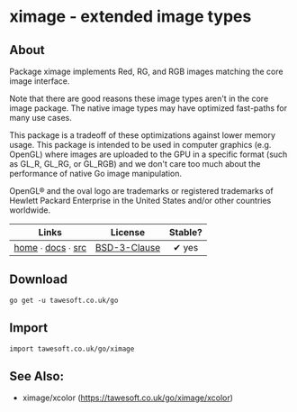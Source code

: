 # ximage - extended image types

## About

Package ximage implements Red, RG, and RGB images matching the core
image interface.

Note that there are good reasons these image types aren't in the core image
package. The native image types may have optimized fast-paths for many use
cases.

This package is a tradeoff of these optimizations against lower memory
usage. This package is intended to be used in computer graphics (e.g.
OpenGL) where images are uploaded to the GPU in a specific format (such as
GL_R, GL_RG, or GL_RGB) and we don't care too much about the performance of
native Go image manipulation.

OpenGL® and the oval logo are trademarks or registered trademarks of Hewlett Packard Enterprise in
the United States and/or other countries worldwide.

|  Links  | License | Stable? | 
|:-------:|:-------:|:-------:| 
| [home][home_] ∙ [docs][docs_] ∙ [src][src_] | [BSD-3-Clause][copy_] | ✔ yes |

[home_]: https://tawesoft.co.uk/go/ximage
[src_]:  https://github.com/tawesoft/go/tree/master/ximage
[docs_]: https://godoc.org/tawesoft.co.uk/go/ximage
[copy_]: https://github.com/tawesoft/go/tree/master/ximage/_COPYING.md

## Download

```shell script
go get -u tawesoft.co.uk/go
```

## Import

```
import tawesoft.co.uk/go/ximage
```

## See Also:

* ximage/xcolor (https://tawesoft.co.uk/go/ximage/xcolor)